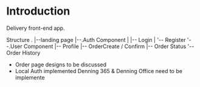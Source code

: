 # Introduction

Delivery front-end app.


Structure
.
|--landing page
|--.Auth Component
|  |-- Login
|  '-- Register
'--.User Component
   |-- Profile
   |-- OrderCreate / Confirm 
   |-- Order Status
   '-- Order History

- Order page designs to be discussed
- Local Auth implemented 
  Denning 365 & Denning Office need to be implemente
